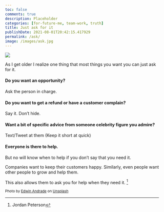 ```yaml
---
toc: false
comments: true
description: Placeholder 
categories: [for-future-me, team-work, truth]
title: Just ask for it
publishDate: 2021-08-01T20:42:15.417929
permalink: /ask/
image: /images/ask.jpg
---
```


![](/images/ask.jpg)

As I get older I realize one thing that most things you want you can just ask for it.

#### **Do you want an opportunity?**
Ask the person in charge.

#### **Do you want to get a refund or have a customer complain?**
Say it. Don’t hide.

#### **Want a bit of specific advice from someone celebrity figure you admire?**
Text/Tweet at them (Keep it short at quick)

#### Everyone is there to help.

But no will know when to help if you don’t say that you need it.

Companies want to keep their customers happy.
Similarly, even people want other people to grow and help them.

This also allows them to ask you for help when they need it. [^1]

[^1]: Jordan Peterson

<sub>Photo by <a href="https://unsplash.com/@theunsteady5?utm_source=unsplash&amp;utm_medium=referral&amp;utm_content=creditCopyText">Edwin Andrade</a> on <a href="https://unsplash.com/s/photos/question?utm_source=unsplash&amp;utm_medium=referral&amp;utm_content=creditCopyText">Unsplash</a></sub>